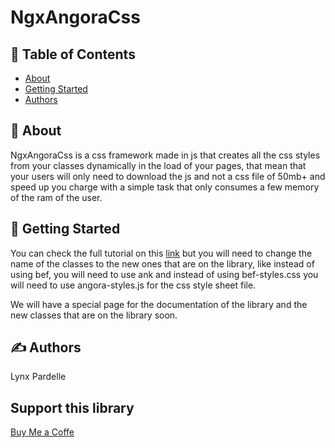 # NgxAngoraCss

## 📝 Table of Contents

- [About](#about)
- [Getting Started](#getting_started)
- [Authors](#authors)

## 🧐 About <a name = “about”></a>

NgxAngoraCss is a css framework made in js that creates all the css styles from your classes dynamically in the load of your pages, that mean that your users will only need to download the js and not a css file of 50mb+ and speed up you charge with a simple task that only consumes a few memory of the ram of the user.

## 🏁 Getting Started <a name = “about”></a>

You can check the full tutorial on this [link](https://lynx-bef.vercel.app/) but you will need to change the name of the classes to the new ones that are on the library, like instead of using bef, you will need to use ank and instead of using bef-styles.css you will need to use angora-styles.js for the css style sheet file.

We will have a special page for the documentation of the library and the new classes that are on the library soon.

## ✍️ Authors <a name = “authors”></a>

Lynx Pardelle

## Support this library

[Buy Me a Coffe](https://www.buymeacoffee.com/lynxpardelle)
